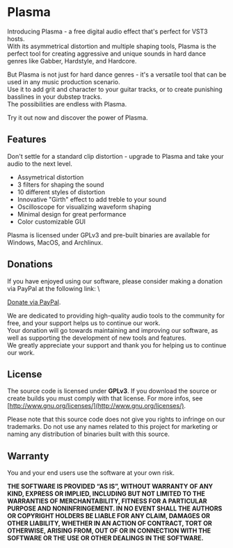 # Plasma
Introducing Plasma - a free digital audio effect that's perfect for VST3 hosts. \
With its asymmetrical distortion and multiple shaping tools, Plasma is the perfect tool for creating aggressive and unique sounds in hard dance genres like Gabber, Hardstyle, and Hardcore.

But Plasma is not just for hard dance genres - it's a versatile tool that can be used in any music production scenario. \
Use it to add grit and character to your guitar tracks, or to create punishing basslines in your dubstep tracks. \
The possibilities are endless with Plasma. 

Try it out now and discover the power of Plasma.

## Features
Don't settle for a standard clip distortion - upgrade to Plasma and take your audio to the next level.
- Assymetrical distortion
- 3 filters for shaping the sound
- 10 different styles of distortion
- Innovative "Girth" effect to add treble to your sound
- Oscilloscope for visualizing waveform shaping
- Minimal design for great performance
- Color customizable GUI

Plasma is licensed under GPLv3 and pre-built binaries are available for Windows, MacOS, and Archlinux. 

## Donations
If you have enjoyed using our software, please consider making a donation via PayPal at the following link: \

[Donate via PayPal](https://www.paypal.com/donate/?hosted_button_id=8SJXCUYV5ZHKG/).

We are dedicated to providing high-quality audio tools to the community for free, and your support helps us to continue our work. \
Your donation will go towards maintaining and improving our software, as well as supporting the development of new tools and features. \
We greatly appreciate your support and thank you for helping us to continue our work.

## License
The source code is licensed under **GPLv3**. 
If you download the source or create builds you must comply with that license.
For more infos, see [http://www.gnu.org/licenses/](http://www.gnu.org/licenses/).

Please note that this source code does not give you rights to infringe on our trademarks. 
Do not use any names related to this project for marketing or naming any distribution of binaries built with this source.

## Warranty
You and your end users use the software at your own risk.

**THE SOFTWARE IS PROVIDED “AS IS”, WITHOUT WARRANTY OF ANY KIND, EXPRESS OR IMPLIED, INCLUDING BUT NOT LIMITED TO THE WARRANTIES OF MERCHANTABILITY, FITNESS FOR A PARTICULAR PURPOSE AND NONINFRINGEMENT. IN NO EVENT SHALL THE AUTHORS OR COPYRIGHT HOLDERS BE LIABLE FOR ANY CLAIM, DAMAGES OR OTHER LIABILITY, WHETHER IN AN ACTION OF CONTRACT, TORT OR OTHERWISE, ARISING FROM, OUT OF OR IN CONNECTION WITH THE SOFTWARE OR THE USE OR OTHER DEALINGS IN THE SOFTWARE.**
